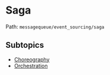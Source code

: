 # Saga

Path: `messagequeue/event_sourcing/saga`

## Subtopics
- [Choreography](./choreography/README.md)
- [Orchestration](./orchestration/README.md)
